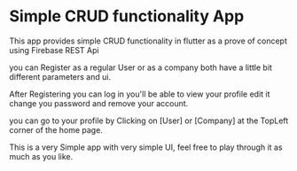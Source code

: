 # Simple CRUD functionality App

This app provides simple CRUD functionality in flutter as a prove of concept using Firebase REST Api

you can Register as a regular User or as a company
    both have a little bit different parameters and ui.

After Registering you can log in you'll be able to view your profile edit it change you password and
remove your account.

you can go to your profile by Clicking on [User] or [Company] at the TopLeft corner of the home page.

This is a very Simple app with very simple UI, feel free to play through it as much as you like.